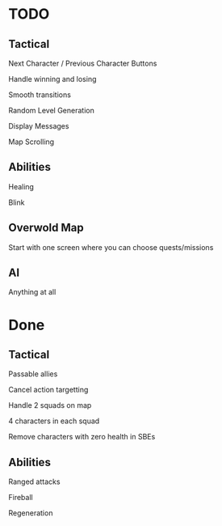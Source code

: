 TODO
====

Tactical
--------

Next Character / Previous Character Buttons

Handle winning and losing

Smooth transitions

Random Level Generation

Display Messages

Map Scrolling

Abilities
---------
Healing

Blink

Overwold Map
------------
Start with one screen where you can choose quests/missions

AI
--
Anything at all

Done
====

Tactical
--------
Passable allies

Cancel action targetting

Handle 2 squads on map

4 characters in each squad

Remove characters with zero health in SBEs

Abilities
---------
Ranged attacks

Fireball

Regeneration
